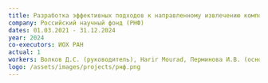 ```yaml
---
title: Разработка эффективных подходов к направленному извлечению компонентов с заданной биологической активностью из природных гуминовых систем
company: Российский научный фонд (РНФ)
dates: 01.03.2021 - 31.12.2024
year: 2024
co-executors: ИОХ РАН
actual: 1
workers: Волков Д.С. (руководитель), Harir Mourad, Перминова И.В. (основные исполнители), Владимирова С.А., Воликов А.Б., Григоренко В.Г., Жернова Ю.В., Жиркова А.М., Михневич Т.А., Рухович Г.Д. (исполнители)
logo: /assets/images/projects/рнф.png
---
```

